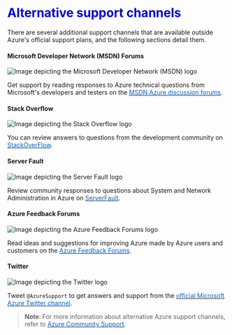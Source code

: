 <h1><strong><span style="color: #0000CD;">Alternative support channels</span></strong></h1>

There are several additional support channels that are available outside Azure's official support plans, and the following sections detail them.

#### Microsoft Developer Network (MSDN) Forums

<p style="text-align:left;"><img src="../Linked_Image_Files/0405-alt-support-msdn-logo.png" alt="Image depicting the Microsoft Developer Network (MSDN) logo"></p>

Get support by reading responses to Azure technical questions from Microsoft's developers and testers on the <a href="https://social.msdn.microsoft.com/Forums/en-US/home?category=windowsazureplatform" target="_blank"><span style="color: #0066cc;" color="#0066cc"> MSDN Azure discussion forums</span></a>.

#### Stack Overflow

<p style="text-align:left;"><img src="../Linked_Image_Files/0405-alt-support-stackoverflow-logo.png" alt="Image depicting the Stack Overflow logo"></p>

You can review answers to questions from the development community on <a href="https://stackoverflow.com/questions/tagged/azure/" target="_blank"><span style="color: #0066cc;" color="#0066cc"> StackOverFlow</span></a>.

#### Server Fault

<p style="text-align:left;"><img src="../Linked_Image_Files/0405-alt-support-serverfault-logo.png" alt="Image depicting the Server Fault logo"></p>

Review community responses to questions about System and Network Administration in Azure on <a href="https://serverfault.com/questions/tagged/azure" target="_blank"><span style="color: #0066cc;" color="#0066cc"> ServerFault</span></a>.

#### Azure Feedback Forums

<p style="text-align:left;"><img src="../Linked_Image_Files/0405-alt-support-azure-feedback-forums-logo.png" alt="Image depicting the Azure Feedback Forums logo"></p>

Read ideas and suggestions for improving Azure made by Azure users and customers on the <a href="https://feedback.azure.com/forums/34192--general-feedback" target="_blank"><span style="color: #0066cc;" color="#0066cc"> Azure Feedback Forums</span></a>.

#### Twitter

<p style="text-align:left;"><img src="../Linked_Image_Files/0405-alt-support-twitter-logo.png" alt="Image depicting the Twitter logo"></p>

Tweet `@AzureSupport` to get answers and support from the <a href="https://twitter.com/azuresupport" target="_blank"><span style="color: #0066cc;" color="#0066cc"> official Microsoft Azure Twitter channel</span></a>.

> **Note**: For more information about alternative Azure support channels, refer to <a href="https://azure.microsoft.com/en-us/support/community/" target="_blank"><span style="color: #0066cc;" color="#0066cc"> Azure Community Support</span></a>.
